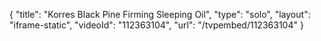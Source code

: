 {
    "title": "Korres Black Pine Firming Sleeping Oil",
    "type": "solo",
    "layout": "iframe-static",
    "videoId": "112363104",
    "url": "\/tvpembed\/112363104"
}